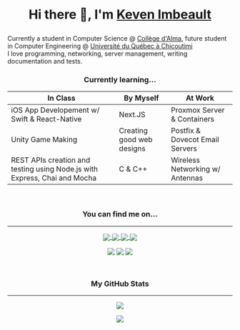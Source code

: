 # <p align="center"> Hi there 👋, I'm <a href="https://kevenimbeault.com" target="_blank">Keven Imbeault</a></p>

Currently a student in Computer Science @ [Collège d'Alma](https://www.collegealma.ca/), future student in Computer Engineering @ [Université du Québec à Chicoutimi](https://www.uqac.ca/)  
I love programming, networking, server management, writing documentation and tests.  

### <p align="center">Currently learning...</p>   

  |  In Class |  By Myself | At Work |
  |---|---|---|
  | iOS App Developement w/ Swift & React-Native  | Next.JS  | Proxmox Server & Containers |
  | Unity Game Making  | Creating good web designs  | Postfix & Dovecot Email Servers |
  | REST APIs creation and testing using Node.js with Express, Chai and Mocha  | C & C++  | Wireless Networking w/ Antennas |

<br/>

### <p align="center">You can find me on...</p>  

---

<!-- Socials -->
<p align="center">
  <a href="https://twitter.com/KevenImbeault" target="_blank"> 
    <img align="center" src="https://img.shields.io/badge/Twitter-1DA1F2?style=for-the-badge&logo=twitter&logoColor=white"> 
  </a>
  <a href="https://www.linkedin.com/in/kevenimbeault/" target="_blank"> 
    <img align="center" src="https://img.shields.io/badge/LinkedIn-0077B5?style=for-the-badge&logo=linkedin&logoColor=white">  
  </a>
  <a href="emailto:imbeault.keven@gmail.com" target="_blank"> 
    <img align="center" src="https://img.shields.io/badge/Gmail-D14836?style=for-the-badge&logo=gmail&logoColor=white">  
  </a>
  <a href="https://kevenimbeault.com/" target="_blank"> 
    <img align="center" src="https://img.shields.io/badge/website-000000?style=for-the-badge&logo=About.me&logoColor=white"> 
  </a>
</p>  

<!-- TODO : Add links to each image !-->
<!-- Coding challenges -->
<p align="center">
  <img align="center" src="https://img.shields.io/badge/-Hackerrank-2EC866?style=for-the-badge&logo=HackerRank&logoColor=white">  
  <img align="center" src="https://img.shields.io/badge/Codewars-B1361E?style=for-the-badge&logo=Codewars&logoColor=white">  
  <img align="center" src="https://img.shields.io/badge/-LeetCode-FFA116?style=for-the-badge&logo=LeetCode&logoColor=black">  
</p>
   
<br/>

### <p align="center">My GitHub Stats</p>  
---
<p align="center">
  <img align="center" src="https://github-readme-stats.vercel.app/api?username=KevenImbeault&show_icons=true&hide_border=true&&count_private=true&include_all_commits=true&theme=react" />
</p>
<p align="center">
  <img align="center" src="https://github-readme-stats.vercel.app/api/top-langs/?username=KevenImbeault&count_privat&layout=compact&theme=react" />
</p>

  

